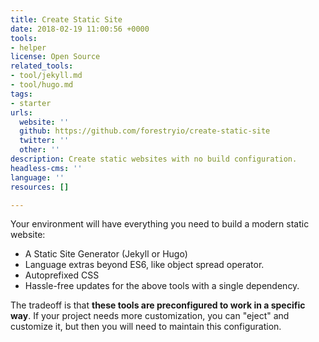```yaml
---
title: Create Static Site
date: 2018-02-19 11:00:56 +0000
tools:
- helper
license: Open Source
related_tools:
- tool/jekyll.md
- tool/hugo.md
tags:
- starter
urls:
  website: ''
  github: https://github.com/forestryio/create-static-site
  twitter: ''
  other: ''
description: Create static websites with no build configuration.
headless-cms: ''
language: ''
resources: []

---
```

Your environment will have everything you need to build a modern static website:

* A Static Site Generator (Jekyll or Hugo)
* Language extras beyond ES6, like object spread operator.
* Autoprefixed CSS
* Hassle-free updates for the above tools with a single dependency.

The tradeoff is that **these tools are preconfigured to work in a specific way**. If your project needs more customization, you can "eject" and customize it, but then you will need to maintain this configuration.
